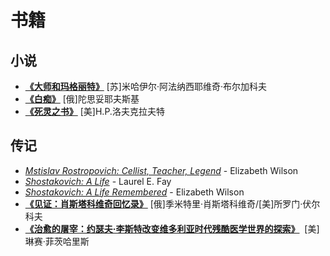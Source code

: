 # 书籍

## 小说

- **[《大师和玛格丽特》](大师和玛格丽特)** [苏]米哈伊尔·阿法纳西耶维奇·布尔加科夫
- **[《白痴》](白痴)** [俄]陀思妥耶夫斯基
- **[《死灵之书》]()** [美]H.P.洛夫克拉夫特

## 传记 

- [*Mstislav Rostropovich: Cellist, Teacher, Legend*](Mstislav_Rostropovich) - Elizabeth Wilson
- [_Shostakovich: A Life_](Shostakovich_A_Life) - Laurel E. Fay
- [_Shostakovich: A Life Remembered_](Shostakovich_A_Life_Remembered) - Elizabeth Wilson
- **[《见证：肖斯塔科维奇回忆录》](见证)** [俄]季米特里·肖斯塔科维奇/[美]所罗门·伏尔科夫
- [**《治愈的屠宰：约瑟夫·李斯特改变维多利亚时代残酷医学世界的探索》**](治愈的屠宰)  [美] 琳赛·菲茨哈里斯


